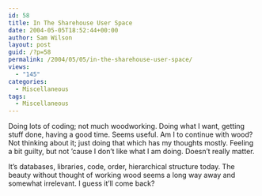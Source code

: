 ```yaml
---
id: 58
title: In The Sharehouse User Space
date: 2004-05-05T18:52:44+00:00
author: Sam Wilson
layout: post
guid: /?p=58
permalink: /2004/05/05/in-the-sharehouse-user-space/
views:
  - "145"
categories:
  - Miscellaneous
tags:
  - Miscellaneous
---
```

Doing lots of coding; not much woodworking. Doing what I want, getting stuff done, having a good time. Seems useful. Am I to continue with wood? Not thinking about it; just doing that which has my thoughts mostly. Feeling a bit guilty, but not ’cause I don’t like what I am doing. Doesn’t really matter.

It’s databases, libraries, code, order, hierarchical structure today. The beauty without thought of working wood seems a long way away and somewhat irrelevant. I guess it’ll come back?